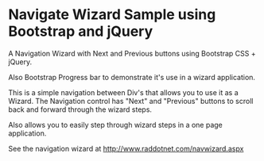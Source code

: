 Navigate Wizard Sample using Bootstrap and jQuery
====================

A Navigation Wizard with Next and Previous buttons using Bootstrap CSS + jQuery.

Also Bootstrap Progress bar to demonstrate it's use in a wizard application.

This is a simple navigation between Div's that allows you to use it as a Wizard.
The Navigation control has  "Next" and "Previous" buttons to scroll back and forward through the wizard steps.

Also allows you to easily step through wizard steps in a one page application.

See the navigation wizard at http://www.raddotnet.com/navwizard.aspx



